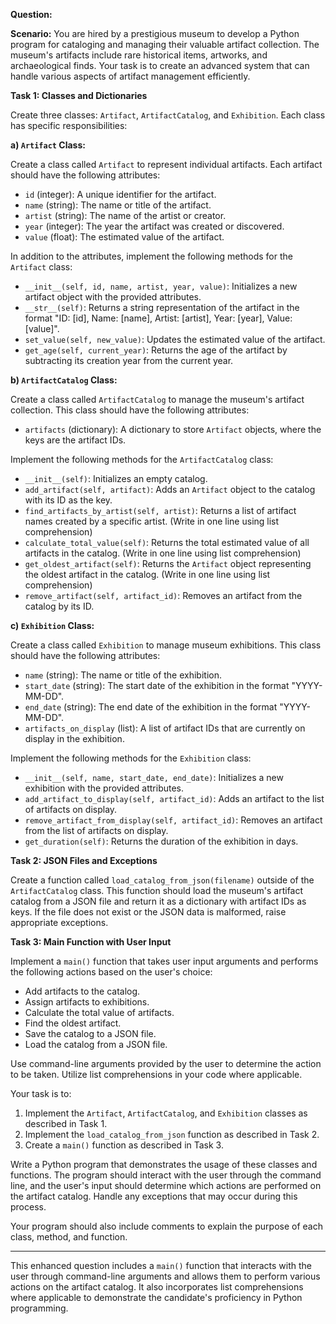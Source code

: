 **Question:**

**Scenario:**
You are hired by a prestigious museum to develop a Python program for cataloging and managing their valuable artifact collection. The museum's artifacts include rare historical items, artworks, and archaeological finds. Your task is to create an advanced system that can handle various aspects of artifact management efficiently.

**Task 1: Classes and Dictionaries**

Create three classes: `Artifact`, `ArtifactCatalog`, and `Exhibition`. Each class has specific responsibilities:

**a) `Artifact` Class:**

Create a class called `Artifact` to represent individual artifacts. Each artifact should have the following attributes:

- `id` (integer): A unique identifier for the artifact.
- `name` (string): The name or title of the artifact.
- `artist` (string): The name of the artist or creator.
- `year` (integer): The year the artifact was created or discovered.
- `value` (float): The estimated value of the artifact.

In addition to the attributes, implement the following methods for the `Artifact` class:

- `__init__(self, id, name, artist, year, value)`: Initializes a new artifact object with the provided attributes.
- `__str__(self)`: Returns a string representation of the artifact in the format "ID: [id], Name: [name], Artist: [artist], Year: [year], Value: [value]".
- `set_value(self, new_value)`: Updates the estimated value of the artifact.
- `get_age(self, current_year)`: Returns the age of the artifact by subtracting its creation year from the current year.

**b) `ArtifactCatalog` Class:**

Create a class called `ArtifactCatalog` to manage the museum's artifact collection. This class should have the following attributes:

- `artifacts` (dictionary): A dictionary to store `Artifact` objects, where the keys are the artifact IDs.

Implement the following methods for the `ArtifactCatalog` class:

- `__init__(self)`: Initializes an empty catalog.
- `add_artifact(self, artifact)`: Adds an `Artifact` object to the catalog with its ID as the key.
- `find_artifacts_by_artist(self, artist)`: Returns a list of artifact names created by a specific artist. (Write in one line using list comprehension)
- `calculate_total_value(self)`: Returns the total estimated value of all artifacts in the catalog.  (Write in one line using list comprehension)
- `get_oldest_artifact(self)`: Returns the `Artifact` object representing the oldest artifact in the catalog.  (Write in one line using list comprehension)
- `remove_artifact(self, artifact_id)`: Removes an artifact from the catalog by its ID.

**c) `Exhibition` Class:**

Create a class called `Exhibition` to manage museum exhibitions. This class should have the following attributes:

- `name` (string): The name or title of the exhibition.
- `start_date` (string): The start date of the exhibition in the format "YYYY-MM-DD".
- `end_date` (string): The end date of the exhibition in the format "YYYY-MM-DD".
- `artifacts_on_display` (list): A list of artifact IDs that are currently on display in the exhibition.

Implement the following methods for the `Exhibition` class:

- `__init__(self, name, start_date, end_date)`: Initializes a new exhibition with the provided attributes.
- `add_artifact_to_display(self, artifact_id)`: Adds an artifact to the list of artifacts on display.
- `remove_artifact_from_display(self, artifact_id)`: Removes an artifact from the list of artifacts on display.
- `get_duration(self)`: Returns the duration of the exhibition in days.

**Task 2: JSON Files and Exceptions**

Create a function called `load_catalog_from_json(filename)` outside of the `ArtifactCatalog` class. This function should load the museum's artifact catalog from a JSON file and return it as a dictionary with artifact IDs as keys. If the file does not exist or the JSON data is malformed, raise appropriate exceptions.

**Task 3: Main Function with User Input**

Implement a `main()` function that takes user input arguments and performs the following actions based on the user's choice:

- Add artifacts to the catalog.
- Assign artifacts to exhibitions.
- Calculate the total value of artifacts.
- Find the oldest artifact.
- Save the catalog to a JSON file.
- Load the catalog from a JSON file.

Use command-line arguments provided by the user to determine the action to be taken. Utilize list comprehensions in your code where applicable.

Your task is to:

1. Implement the `Artifact`, `ArtifactCatalog`, and `Exhibition` classes as described in Task 1.
2. Implement the `load_catalog_from_json` function as described in Task 2.
3. Create a `main()` function as described in Task 3.

Write a Python program that demonstrates the usage of these classes and functions. The program should interact with the user through the command line, and the user's input should determine which actions are performed on the artifact catalog. Handle any exceptions that may occur during this process.

Your program should also include comments to explain the purpose of each class, method, and function.

---

This enhanced question includes a `main()` function that interacts with the user through command-line arguments and allows them to perform various actions on the artifact catalog. It also incorporates list comprehensions where applicable to demonstrate the candidate's proficiency in Python programming.
